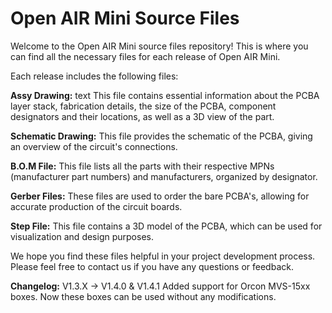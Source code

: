 # Open AIR Mini Source Files
Welcome to the Open AIR Mini source files repository! This is where you can find all the necessary files for each release of Open AIR Mini.

Each release includes the following files:

**Assy Drawing:** text This file contains essential information about the PCBA layer stack, fabrication details, the size of the PCBA, component designators and their locations, as well as a 3D view of the part.

**Schematic Drawing:** This file provides the schematic of the PCBA, giving an overview of the circuit's connections.

**B.O.M File:** This file lists all the parts with their respective MPNs (manufacturer part numbers) and manufacturers, organized by designator.

**Gerber Files:** These files are used to order the bare PCBA's, allowing for accurate production of the circuit boards.

**Step File:** This file contains a 3D model of the PCBA, which can be used for visualization and design purposes.

We hope you find these files helpful in your project development process. Please feel free to contact us if you have any questions or feedback.

**Changelog:**
V1.3.X -> V1.4.0 & V1.4.1
Added support for Orcon MVS-15xx boxes. Now these boxes can be used without any modifications.